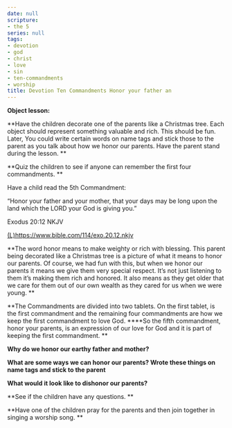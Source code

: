 ```yaml
---
date: null
scripture:
- the 5
series: null
tags:
- devotion
- god
- christ
- love
- sin
- ten-commandments
- worship
title: Devotion Ten Commandments Honor your father an
---
```



**Object lesson:**

**Have the children decorate one of the parents like a Christmas tree. Each object should represent something valuable and rich. This should be fun. Later, You could write certain words on name tags and stick those to the parent as you talk about how we honor our parents. Have the parent stand during the lesson. **

**Quiz the children to see if anyone can remember the first four commandments. **

Have a child read the 5th Commandment:

“Honor your father and your mother, that your days may be long upon the land which the LORD your God is giving you.”

‭‭Exodus‬ ‭20:12‬ ‭NKJV‬‬

[(L)](https://www.bible.com/114/exo.20.12.nkjv)https://www.bible.com/114/exo.20.12.nkjv

**The word honor means to make weighty or rich with blessing. This parent being decorated like a Christmas tree is a picture of what it means to honor our parents. Of course, we had fun with this, but when we honor our parents it means we give them very special respect. It’s not just listening to them it’s making them rich and honored. It also means as they get older that we care for them out of our own wealth as they cared for us when we were young. **

**The Commandments are divided into two tablets. On the first tablet, is the first commandment and the remaining four commandments are how we keep the first commandment to love God. ****So the fifth commandment, honor your parents, is an expression of our love for God and it is part of keeping the first commandment. **

**Why do we honor our earthy father and mother?**

**What are some ways we can honor our parents? Wrote these things on name tags and stick to the parent**

**What would it look like to dishonor our parents?**

**See if the children have any questions. **

**Have one of the children pray for the parents and then join together in singing a worship song. **
